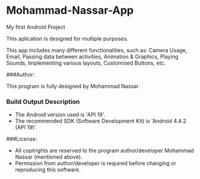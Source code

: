 # Mohammad-Nassar-App
My first Android Project

This aplication is designed for multiple purposes.

This app includes many different functionalities, such as: Camera Usage, Email, Passing data between activities, Animation & Graphics, Playing Sounds, Implementing various layouts, Customised Buttons, etc.

###Author:

This program is fully designed by Mohammad Nassar.


### Build Output Description

- The Android version used is 'API 19'.
- The recommended SDK (Software Development Kit) is 'Android 4.4.2 (API 19)'.

###License:

* All coptrights are reserved to the program author/developer Mohammad Nassar (mentioned above).
* Permission from author/developer is required before changing or reproducing this software.

